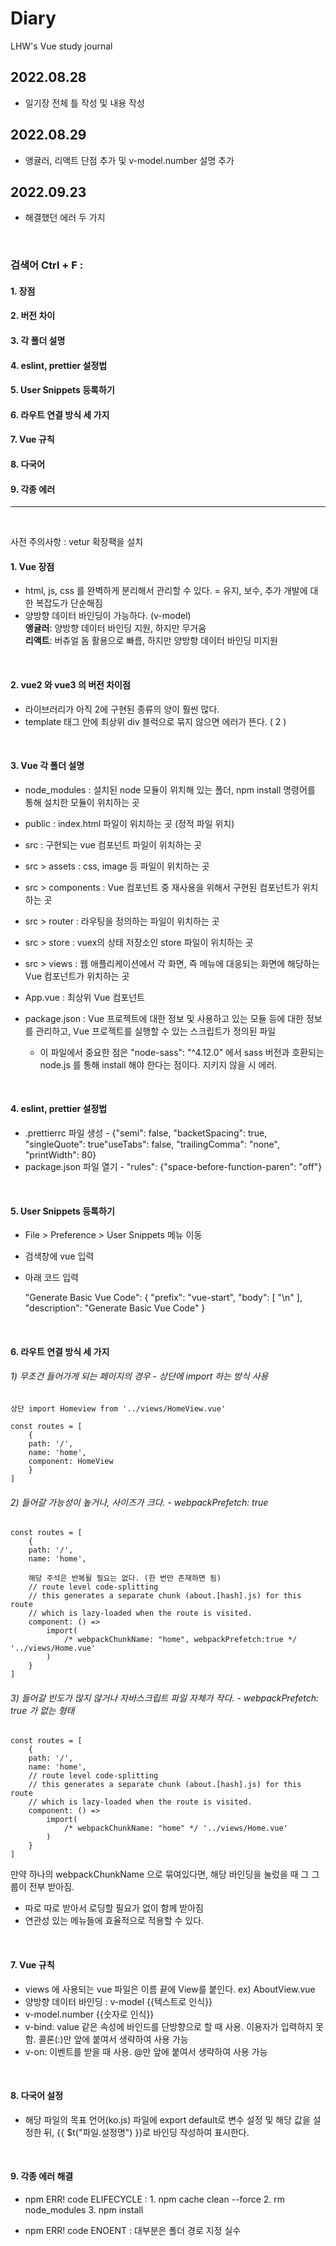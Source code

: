 # Diary
LHW's Vue study journal

## 2022.08.28
- 일기장 전체 틀 작성 및 내용 작성
## 2022.08.29
- 앵귤러, 리액트 단점 추가 및 v-model.number 설명 추가
## 2022.09.23
- 해결했던 에러 두 가지 
<br>

### 검색어 Ctrl + F :

#### 1. 장점 
#### 2. 버전 차이
#### 3. 각 폴더 설명 
#### 4. eslint, prettier 설정법 
#### 5. User Snippets 등록하기
#### 6. 라우트 연결 방식 세 가지 
#### 7. Vue 규칙
#### 8. 다국어 
#### 9. 각종 에러 

<hr>

<br>

사전 주의사항 : vetur 확장팩을 설치
<br>

#### 1. Vue 장점
 - html, js, css 를 완벽하게 분리해서 관리할 수 있다.  =  유지, 보수, 추가 개발에 대한 복잡도가 단순해짐
 - 양방향 데이터 바인딩이 가능하다. (v-model) <br> <strong>앵귤러</strong>: 양방향 데이터 바인딩 지원, 하지만 무거움 <br>  <strong>리액트</strong>: 버츄얼 돔 활용으로 빠름, 하지만 양방향 데이터 바인딩 미지원

<br>

#### 2. vue2 와 vue3 의 버전 차이점
 - 라이브러리가 아직 2에 구현된 종류의 양이 훨씬 많다.
 - template 태그 안에 최상위 div 블럭으로 묶지 않으면 에러가 뜬다. ( 2 )

<br>

#### 3. Vue 각 폴더 설명
 - node_modules : 설치된 node 모듈이 위치해 있는 폴더, npm install 명령어를 통해 설치한 모듈이 위치하는 곳

 - public : index.html 파일이 위치하는 곳 (정적 파일 위치)

 - src : 구현되는 vue 컴포넌트 파일이 위치하는 곳

 - src > assets : css, image 등 파일이 위치하는 곳

 - src > components : Vue 컴포넌트 중 재사용을 위해서 구현된 컴포넌트가 위치하는 곳

 - src > router : 라우팅을 정의하는 파일이 위치하는 곳

 - src > store : vuex의 상태 저장소인 store 파일이 위치하는 곳

 - src > views : 웹 애플리케이션에서 각 화면, 즉 메뉴에 대응되는 화면에 해당하는 Vue 컴포넌트가 위치하는 곳

 - App.vue : 최상위 Vue 컴포넌트

 - package.json : Vue 프로젝트에 대한 정보 및 사용하고 있는 모듈 등에 대한 정보를 관리하고, Vue 프로젝트를 실행할 수 있는 스크립트가 정의된 파일
 	- 이 파일에서 중요한 점은 "node-sass": "^4.12.0" 에서 sass 버전과 호환되는 node.js 를 통해 install 해야 한다는 점이다. 지키지 않을 시 에러.

<br>

#### 4. eslint, prettier 설정법
 - .prettierrc 파일 생성 - {"semi": false, "backetSpacing": true, "singleQuote": true"useTabs": false, "trailingComma": "none", "printWidth": 80}
 - package.json 파일 열기 - "rules": {"space-before-function-paren": "off"}

<br>

#### 5. User Snippets 등록하기
 - File > Preference > User Snippets 메뉴 이동
 - 검색창에 vue 입력
 - 아래 코드 입력

	"Generate Basic Vue Code": {
		"prefix": "vue-start",
		"body": [
			"<template>\n\t<div></div>\n</template>\n<script>\nexport default {\n\tcomponents: {},\n\tdata() {\n\t\treturn {\n\t\t\tsampleData: ''\n\t\t}\n\t},\n\tsetup() {},\n\tcreated() {},\n\tmounted() {},\n\tunmounted() {},\n\tmethods: {}\n}\n</script>"
		],
		"description": "Generate Basic Vue Code"
	}

<br>

#### 6. 라우트 연결 방식 세 가지

###### 1) 무조건 들어가게 되는 페이지의 경우 - 상단에 import 하는 방식 사용
	
	상단 import Homeview from '../views/HomeView.vue'
	
	const routes = [
		{
		path: '/',
		name: 'home',
		component: HomeView
		}
	]

###### 2) 들어갈 가능성이 높거나, 사이즈가 크다. - webpackPrefetch: true
	
	
	const routes = [
		{
		path: '/',
		name: 'home',

		해당 주석은 반복될 필요는 없다. (한 번만 존재하면 됨)
		// route level code-splitting
		// this generates a separate chunk (about.[hash].js) for this route
		// which is lazy-loaded when the route is visited. 
		component: () =>
			import(
 				/* webpackChunkName: "home", webpackPrefetch:true */ '../views/Home.vue'
			)
		}
	]
	

###### 3) 들어갈 빈도가 많지 않거나 자바스크립트 파일 자체가 작다. - webpackPrefetch: true 가 없는 형태
	
	const routes = [
		{
		path: '/',
		name: 'home',
		// route level code-splitting
		// this generates a separate chunk (about.[hash].js) for this route
		// which is lazy-loaded when the route is visited.
		component: () =>
			import(
				/* webpackChunkName: "home" */ '../views/Home.vue'
			)
		}
	]

만약 하나의 webpackChunkName 으로 묶여있다면, 해당 바인딩을 눌렀을 때 그 그룹이 전부 받아짐.
 - 따로 따로 받아서 로딩할 필요가 없이 함께 받아짐
 - 연관성 있는 메뉴들에 효율적으로 적용할 수 있다.
<br>

#### 7. Vue 규칙
 - views 에 사용되는 vue 파일은 이름 끝에 View를 붙인다. ex) AboutView.vue
 - 양방향 데이터 바인딩 : v-model {{텍스트로 인식}}
 - v-model.number {{숫자로 인식}} 
 - v-bind: value 같은 속성에 바인드를 단방향으로 할 때 사용. 이용자가 입력하지 못함. 콜론(:)만 앞에 붙여서 생략하여 사용 가능
 - v-on: 이벤트를 받을 때 사용. @만 앞에 붙여서 생략하여 사용 가능
 
 <br>
 
 #### 8. 다국어 설정
 - 해당 파일의 목표 언어(ko.js) 파일에 export default로 변수 설정 및 해당 값을 설정한 뒤, {{ $t("파일.설정명") }}로 바인딩 작성하여 표시한다.
 <br>
 
 #### 9. 각종 에러 해결
 - npm ERR! code ELIFECYCLE : 1. npm cache clean --force
                              2. rm node_modules
			      3. npm install
			     
 - npm ERR! code ENOENT     : 대부분은 폴더 경로 지정 실수

